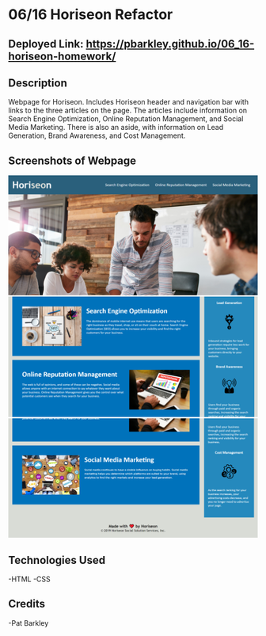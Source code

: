 # 06/16 Horiseon Refactor


## Deployed Link: https://pbarkley.github.io/06_16-horiseon-homework/ 


## Description

Webpage for Horiseon. Includes Horiseon header and navigation bar with links to the three
articles on the page. The articles include information on Search Engine Optimization, 
Online Reputation Management, and Social Media Marketing. There is also an aside, with 
information on Lead Generation, Brand Awareness, and Cost Management.


## Screenshots of Webpage

![Top of Page](./assets/images/horiseon1.png/)
![Middle of Page](./assets/images/horiseon2.png/)
![Bottom of Page](./assets/images/horiseon3.png/)


## Technologies Used

-HTML
-CSS


## Credits

-Pat Barkley

